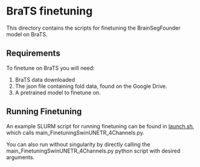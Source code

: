 # BraTS finetuning
This directory contains the scripts for finetuning the BrainSegFounder model on BraTS.

## Requirements
To finetune on BraTS you will need:
1. BraTS data downloaded
2. The json file containing fold data, found on the Google Drive.
3. A pretrained model to finetune on.

## Running Finetuning
An example SLURM script for running finetuning can be found in [launch.sh](https://github.com/lab-smile/BrainSegFounder/blob/main/downstream/BraTS/finetuning/launch.sh), which calls main_FinetuningSwinUNETR_4Channels.py.

You can also run without singularity by directly calling the main_FinetuningSwinUNETR_4Channels.py python script with desired arguments.
